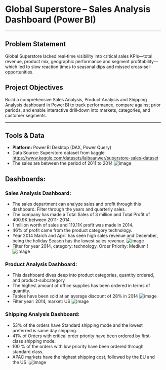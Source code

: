 # Global Superstore – Sales Analysis Dashboard (Power BI)
---

## Problem Statement  
Global Superstore lacked real‑time visibility into critical sales KPIs—total revenue, product mix, geographic performance and segment profitability—which led to slow reaction times to seasonal dips and missed cross‑sell opportunities.  

## Project Objectives 
Build a comprehensive Sales Analysis, Product Analysis and Shipping Analysis dashboard in Power BI to track performance, compare against prior periods, and enable interactive drill‑down into markets, categories, and customer segments.

---

## Tools & Data  
- **Platform:** Power BI Desktop (DAX, Power Query)
- Data Source: Superstore dataset from kaggle https://www.kaggle.com/datasets/laibaanwer/superstore-sales-dataset
- The sales are between the period of 2011 to 2014
   ![image](https://user-images.githubusercontent.com/103464406/218605670-7fe2f56e-7cc7-433e-9a09-fd0b655195aa.png)  

## Dashboards:

### Sales Analysis Dashboard:
- The sales department can analyze sales and profit through this dashboard. Filter through the years and quarterly sales.
- The company has made a Total Sales of 3 million and Total Profit of 400.9K between 2011- 2014.
- 1 million worth of sales and 119.11K profit was made in 2014.
- 46% of profit came from the product category technology.
- Year 2014 March and April has seen high sales revenue and December, being the holiday Season has the lowest sales revenue.
    ![image](https://user-images.githubusercontent.com/103464406/218605834-500b9b47-8873-4b4a-94ae-ed86486e3194.png)
- Filter for year 2014, category: technology, Order Priority: Medium
    !![image](https://user-images.githubusercontent.com/103464406/218607224-3a1bf219-c16f-44cb-bb8e-4e7b0ee22838.png)


### Product Analysis Dashboard:
- This dashboard dives deep into product categories, quantity ordered, and product-subcategory
-  The highest amount of office supplies has been ordered in terms of quantity.
-  Tables have been sold at an average discount of 28% in 2014
   ![image](https://user-images.githubusercontent.com/103464406/218607609-fcf817e6-17a1-4b03-af50-00bbe806ad79.png)
- Filter year: 2014, market: US
    ![image](https://user-images.githubusercontent.com/103464406/218608118-393e40ea-9f77-46f2-9826-82f7be538d1d.png)

### Shipping Analysis Dashboard:
- 53% of the orders have Standard shipping mode and the lowest preferred is same day shipping.
- 41% of Orders with critical order priority have been ordered by first-class shipping mode.
- 100 % of the orders with low priority have been ordered through standard class.
- APAC markets have the highest shipping cost, followed by the EU and the US.
   ![image](https://user-images.githubusercontent.com/103464406/218608777-892f74b8-ee20-4c22-8c2f-953638930e54.png)

